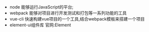 *   node 能够运行JavaScript的平台;
*   webpack 能够对项目进行开发测试和打包等一系列功能的工具
*   vue-cli 快速构建vue项目的一个工具,结合webpack模板来搭建一个项目
*   element-ui组件库   官网:Element